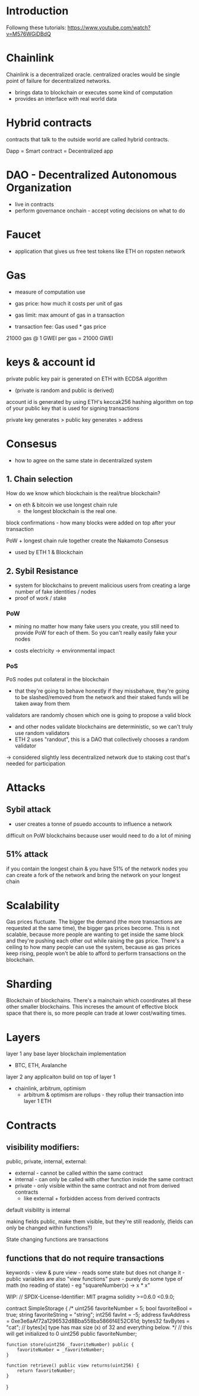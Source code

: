 # Introduction
Followng these tutorials: https://www.youtube.com/watch?v=M576WGiDBdQ

# Chainlink
Chainlink is a decentralized oracle. centralized oracles would be single point of failure for decentralized networks.
- brings data to blockchain or executes some kind of computation
- provides an interface with real world data

# Hybrid contracts
contracts that talk to the outside world are called hybrid contracts.

Dapp = Smart contract = Decentralized app

# DAO - Decentralized Autonomous Organization
- live in contracts
- perform governance onchain - accept voting decisions on what to do


# Faucet
- application that gives us free test tokens like ETH on ropsten network

# Gas
- measure of computation use

- gas price: how much it costs per unit of gas
- gas limit: max amount of gas in a transaction
- transaction fee: Gas used * gas price

21000 gas @ 1 GWEI per gas = 21000 GWEI


# keys & account id
private public key pair is generated on ETH with ECDSA algorithm
- (private is random and public is derived)

account id is generated by using ETH's keccak256 hashing algorithm on top of your public key
that is used for signing transactions

private key generates > public key generates > address

# Consesus 
- how to agree on the same state in decentralized system

## 1. Chain selection
How do we know which blockchain is the real/true blockchain?
- on eth & bitcoin we use longest chain rule 
  - the longest blockchain is the real one.

block confirmations - how many blocks were added on top after your transaction 

PoW + longest chain rule together create the Nakamoto Consesus
- used by ETH 1 & Blockchain

## 2. Sybil Resistance
- system for blockchains to prevent malicious users from creating a large number of fake identities / nodes
- proof of work / stake

### PoW
- mining
no matter how many fake users you create, you still need to provide PoW for each of them. 
So you can't really easily fake your nodes

- costs electricity -> environmental impact

### PoS
PoS nodes put collateral in the blockchain
- that they're going to behave honestly
if they missbehave, they're going to be slashed/removed from the network 
and their staked funds will be taken away from them

validators are randomly chosen which one is going to propose a valid block
- and other nodes validate
blockchains are deterministic, so we can't truly use random validators
- ETH 2 uses "randout", this is a DAO that collectively chooses a random validator

-> considered slightly less decentralized network due to staking cost 
that's needed for participation

# Attacks
## Sybil attack
- user creates a tonne of psuedo accounts to influence a network

difficult on PoW blockchains because user would need to do a lot of mining

## 51% attack
if you contain the longest chain & you have 51% of the network nodes you can
create a fork of the network and bring the network on your longest chain

# Scalability
Gas prices fluctuate. The bigger the demand (the more transactions are requested at the same time),
the bigger gas prices become. 
This is not scalable, because more people are wanting to get inside the same block 
and they're pushing each other out while raising the gas price.
There's a ceiling to how many people can use the system,
because as gas prices keep rising, people won't be able to afford to perform transactions on the blockchain.

# Sharding

Blockchain of blockchains. There's a mainchain which coordinates all these other smaller blockchains. 
This increses the amount of effective block space that there is,
so more people can trade at lower cost/waiting times.

# Layers
layer 1
any base layer blockchain implementation
- BTC, ETH, Avalanche

layer 2
any applicaiton build on top of layer 1 
- chainlink, arbitrum, optimism
    - arbitrum & optimism are rollups - they rollup their transaction into layer 1 ETH


# Contracts

## visibility modifiers:
public, private, internal, external:
- external - cannot be called within the same contract
- internal - can only be called with other function inside the same contract
- private - only visible within the same contract and not from derived contracts
    - like external + forbidden access from derived contracts

default visibility is internal

making fields public, make them visible, but they're still readonly,
(fields can only be changed within functions?)

State changing functions are transactions

## functions that do not require transactions
keywords - view & pure
view - reads some state but does not change it
    - public variables are also "view functions"
pure - purely do some type of math (no reading of state)
    - eg "squareNumber(x) -> x * x"
    

WIP: 
// SPDX-License-Identifier: MIT
pragma solidity >=0.6.0 <0.9.0;

contract SimpleStorage {
    /*
    uint256 favoriteNumber = 5;
    bool favoriteBool = true;
    string favoriteString = "string";
    int256 favInt = -5;
    address favAddress = 0xe3e6aAf72a1296532d8Bba558ba5866f4E52C61d;
    bytes32 favBytes = "cat"; // bytes[x] type has max size (x) of 32 and everything below.
    */
    // this will get initialized to 0
    uint256 public favoriteNumber;

    function store(uint256 _favoriteNumber) public {
        favoriteNumber = _favoriteNumber;
    }

    function retrieve() public view returns(uint256) {
        return favoriteNumber;
    }
}
